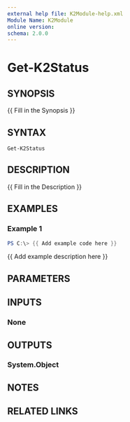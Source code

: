 ```yaml
---
external help file: K2Module-help.xml
Module Name: K2Module
online version:
schema: 2.0.0
---
```


# Get-K2Status

## SYNOPSIS
{{ Fill in the Synopsis }}

## SYNTAX

```
Get-K2Status
```

## DESCRIPTION
{{ Fill in the Description }}

## EXAMPLES

### Example 1
```powershell
PS C:\> {{ Add example code here }}
```

{{ Add example description here }}

## PARAMETERS

## INPUTS

### None

## OUTPUTS

### System.Object
## NOTES

## RELATED LINKS
